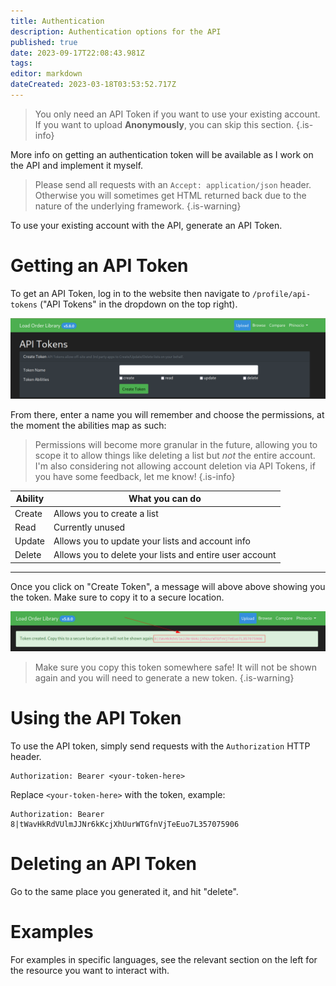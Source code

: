 ```yaml
---
title: Authentication
description: Authentication options for the API
published: true
date: 2023-09-17T22:08:43.981Z
tags: 
editor: markdown
dateCreated: 2023-03-18T03:53:52.717Z
---
```


> You only need an API Token if you want to use your existing account. If you want to upload **Anonymously**, you can skip this section.
{.is-info}


More info on getting an authentication token will be available as I work on the API and implement it myself.

>	Please send all requests with an `Accept: application/json` header. Otherwise you will sometimes get HTML returned back due to the nature of the underlying framework.
{.is-warning}

To use your existing account with the API, generate an API Token. 

# Getting an API Token

To get an API Token, log in to the website then navigate to `/profile/api-tokens` ("API Tokens" in the dropdown on the top right).

![Create an API Token](/authentication/api_tokens.png)

From there, enter a name you will remember and choose the permissions, at the moment the abilities map as such:

> Permissions will become more granular in the future, allowing you to scope it to allow things like deleting a list but *not* the entire account. I'm also considering not allowing account deletion via API Tokens, if you have some feedback, let me know!
{.is-info}


| Ability | What you can do |
| --- | --- |
| Create | Allows you to create a list |
| Read | Currently unused |
| Update | Allows you to update your lists and account info |
| Delete | Allows you to delete your lists and entire user account |


---

Once you click on "Create Token", a message will above above showing you the token. Make sure to copy it to a secure location.

![api_token_created.png](/authentication/api_token_created.png)

> Make sure you copy this token somewhere safe! It will not be shown again and you will need to generate a new token.
{.is-warning}


# Using the API Token

To use the API token, simply send requests with the `Authorization` HTTP header.

```
Authorization: Bearer <your-token-here>
```

Replace `<your-token-here>` with the token, example:

```
Authorization: Bearer 8|tWavHkRdVUlmJJNr6kKcjXhUurWTGfnVjTeEuo7L357075906
```

# Deleting an API Token

Go to the same place you generated it, and hit "delete".

# Examples

For examples in specific languages, see the relevant section on the left for the resource you want to interact with.